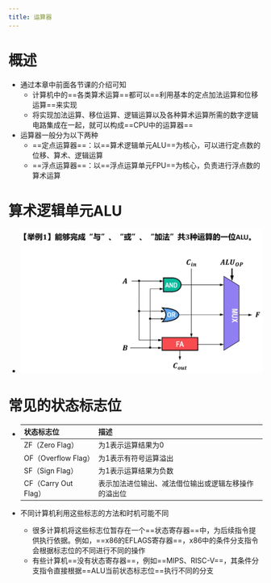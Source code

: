 ```yaml
---
title: 运算器
---
```




# 概述

- 通过本章中前面各节课的介绍可知
  - 计算机中的==各类算术运算==都可以==利用基本的定点加法运算和位移运算==来实现
  - 将实现加法运算、移位运算、逻辑运算以及各种算术运算所需的数字逻辑电路集成在一起，就可以构成==CPU中的运算器==
- 运算器一般分为以下两种
  - ==定点运算器==：以==算术逻辑单元ALU==为核心，可以进行定点数的位移、算术、逻辑运算
  - ==浮点运算器==：以==浮点运算单元FPU==为核心，负责进行浮点数的算术运算

# 算术逻辑单元ALU

- ![image-20250323220137244](./resource/image-20250323220137244.png)

# 常见的状态标志位

- | 状态标志位           | 描述                                                 |
  | -------------------- | ---------------------------------------------------- |
  | ZF（Zero Flag）      | 为1表示运算结果为0                                   |
  | OF（Overflow Flag）  | 为1表示有符号运算溢出                                |
  | SF（Sign Flag）      | 为1表示运算结果为负数                                |
  | CF（Carry Out Flag） | 表示加法进位输出、减法借位输出或逻辑左移操作的溢出位 |

- 不同计算机利用这些标志的方法和时机可能不同

  - 很多计算机将这些标志位暂存在一个==状态寄存器==中，为后续指令提供执行依据。例如，==x86的EFLAGS寄存器==，x86中的条件分支指令会根据标志位的不同进行不同的操作
  - 有些计算机==没有状态寄存器==，例如==MIPS、RISC-V==，其条件分支指令直接根据==ALU当前状态标志位==执行不同的分支